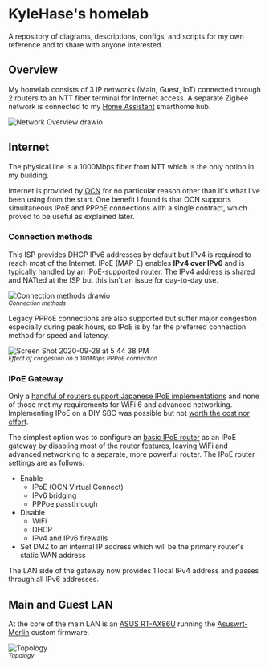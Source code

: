 # KyleHase's homelab
A repository of diagrams, descriptions, configs, and scripts for my own reference and to share with anyone interested.

## Overview
My homelab consists of 3 IP networks (Main, Guest, IoT) connected through 2 routers to an NTT fiber terminal for Internet access. A separate Zigbee network is connected to my [Home Assistant](https://www.home-assistant.io/) smarthome hub.

![Network Overview drawio](https://user-images.githubusercontent.com/89047/139588260-61430b02-ac6b-46bc-9baf-fff48e0ae204.png)

## Internet
The physical line is a 1000Mbps fiber from NTT which is the only option in my building.

Internet is provided by [OCN](https://www.ntt.com/personal/services/internet/hikari/ocnhikari.html) for no particular reason other than it's what I've been using from the start. One benefit I found is that OCN supports simultaneous IPoE and PPPoE connections with a single contract, which proved to be useful as explained later.

### Connection methods
This ISP provides DHCP IPv6 addresses by default but IPv4 is required to reach most of the Internet. IPoE (MAP-E) enables **IPv4 over IPv6** and is typically handled by an IPoE-supported router. The IPv4 address is shared and NATted at the ISP but this isn't an issue for day-to-day use.

![Connection methods drawio](https://user-images.githubusercontent.com/89047/139609881-1550673d-1986-4ab5-ae79-6021488e837c.png)  
<sub>*Connection methods*</sub>


Legacy PPPoE connections are also supported but suffer major congestion especially during peak hours, so IPoE is by far the preferred connection method for speed and latency.

![Screen Shot 2020-09-28 at 5 44 38 PM](https://user-images.githubusercontent.com/89047/139194755-95918dc3-9336-4a36-92dd-3ce8ab9460c0.png)  
<sub>*Effect of congestion on a 100Mbps PPPoE connection*</sub>

### IPoE Gateway
Only a [handful of routers support Japanese IPoE implementations](https://24wireless.info/ipv4-over-ipv6-router-list) and none of those met my requirements for WiFi 6 and advanced networking. Implementing IPoE on a DIY SBC was possible but not [worth the cost nor effort](https://qiita.com/kakinaguru_zo/items/2764dd8e83e54a6605f2).

The simplest option was to configure an [basic IPoE router](https://www.buffalo.jp/product/detail/wsr-1166dhpl2.html) as an IPoE gateway by disabling most of the router features, leaving WiFi and advanced networking to a separate, more powerful router. The IPoE router settings are as follows:

- Enable
  - IPoE (OCN Virtual Connect)
  - IPv6 bridging
  - PPPoe passthrough
- Disable
  - WiFi
  - DHCP
  - IPv4 and IPv6 firewalls
- Set DMZ to an internal IP address which will be the primary router's static WAN address

The LAN side of the gateway now provides 1 local IPv4 address and passes through all IPv6 addresses.

## Main and Guest LAN
At the core of the main LAN is an [ASUS RT-AX86U](https://www.asus.com/Networking-IoT-Servers/WiFi-Routers/ASUS-Gaming-Routers/RT-AX86U/) running the [Asuswrt-Merlin](https://www.asuswrt-merlin.net/) custom firmware.

![Topology](https://user-images.githubusercontent.com/89047/139588307-f08f3531-6a3e-4cbd-94ec-1e3f724d32cd.png)  
<sub>*Topology*</sub>
